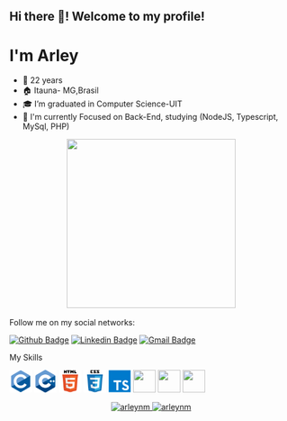 ## Hi there 👋! Welcome to my profile!

# I'm Arley

- 👨 22 years                              
- 🏠 Itauna- MG,Brasil 
- 🎓 I’m graduated in Computer Science-UIT
- 🎯 I'm currently Focused on Back-End, studying (NodeJS, Typescript, MySql, PHP)  

<p align="center"><img src="https://noclinks.net/assets/img/softwaredev.gif" width="300" height="300" /></p>


Follow me on my social networks:

[![Github Badge](https://img.shields.io/badge/-Github-000?style=flat-square&logo=Github&logoColor=white&link=link_do_seu_perfil_no_github)](https://github.com/arleynm)
[![Linkedin Badge](https://img.shields.io/badge/-LinkedIn-blue?style=flat-square&logo=Linkedin&logoColor=white&link=link_do_seu_perfil_no_linkedin)](https://www.linkedin.com/in/arley-augusto-e-silva-4312bb1a2/)
[![Gmail Badge](https://img.shields.io/badge/-Gmail-c14438?style=flat-square&logo=Gmail&logoColor=white&link=mailto:seu_email)](arleyaugusto5@gmail)

My Skills

<img src="https://raw.githubusercontent.com/devicons/devicon/master/icons/c/c-original.svg" width="40" height="40" /> <img src="https://raw.githubusercontent.com/devicons/devicon/master/icons/cplusplus/cplusplus-original.svg" width="40" height="40" /> <img
src="https://raw.githubusercontent.com/devicons/devicon/master/icons/html5/html5-original-wordmark.svg" width="40" height="40" /> <img src="https://raw.githubusercontent.com/devicons/devicon/master/icons/css3/css3-original-wordmark.svg" width="40" height="40" /> <img 
src="https://raw.githubusercontent.com/devicons/devicon/master/icons/typescript/typescript-original.svg" width="40" height="40" /> <img 
src="https://img.icons8.com/officel/344/php-logo.png" width="40" height="40" /> <img 
src="https://reactnative.dev/img/header_logo.svg" width="40" height="40" /> <img
src="https://img.icons8.com/fluency/344/node-js.png" width="40" height="40" /> 




<div align="center">
<a href="https://github.com/ericcastroc">
<img height="150em" src="https://github-readme-stats.vercel.app/api/top-langs?username=arleynm&show_icons=true&theme=dracula&locale=en&layout=compact" alt="arleynm" /> 
   <img height="150em" src="https://github-readme-stats.vercel.app/api?username=arleynm&show_icons=true&theme=dracula&locale=en" alt="arleynm" />
</div>
</p>
</p>




